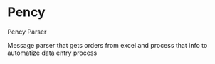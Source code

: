 # Pency
Pency Parser

Message parser that gets orders from excel and process that info to automatize data entry process 
